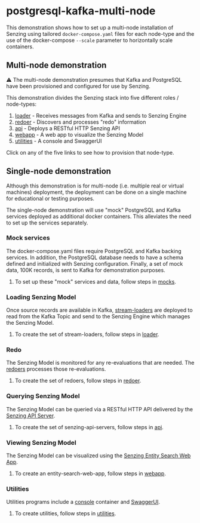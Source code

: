 # postgresql-kafka-multi-node

This demonstration shows how to set up a multi-node
installation of Senzing using tailored `docker-compose.yaml` files
for each node-type
and the use of the docker-compose `--scale` parameter
to horizontally scale containers.

## Multi-node demonstration

:warning: The multi-node demonstration presumes that Kafka and PostgreSQL
have been provisioned and configured for use by Senzing.

This demonstration divides the Senzing stack into five
different roles / node-types:

1. [loader](loader/) - Receives messages from Kafka and sends to Senzing Engine
1. [redoer](redoer/) - Discovers and processes "redo" information
1. [api](api/) - Deploys a RESTful HTTP Senzing API
1. [webapp](webapp/) - A web app to visualize the Senzing Model
1. [utilities](utilities/) - A console and SwaggerUI

Click on any of the five links to see how to provision that node-type.

## Single-node demonstration

Although this demonstration is for multi-node (i.e. multiple real or virtual machines) deployment,
the deployment can be done on a single machine for educational or testing purposes.

The single-node demonstration will use "mock" PostgreSQL and Kafka services
deployed as additional docker containers.
This alleviates the need to set up the services separately.

### Mock services

The docker-compose.yaml files require PostgreSQL and Kafka backing services.
In addition, the PostgreSQL database needs to have a schema defined
and initialized with Senzing configuration.
Finally, a set of mock data, 100K records, is sent to Kafka for demonstration purposes.

1. To set up these "mock" services and data, follow steps in [mocks](mocks/).

### Loading Senzing Model

Once source records are available in Kafka,
[stream-loaders](https://github.com/Senzing/stream-loader)
are deployed to read from the Kafka Topic and send
to the Senzing Engine which manages the Senzing Model.

1. To create the set of stream-loaders, follow steps in [loader](loader/).

### Redo

The Senzing Model is monitored for any re-evaluations that are needed.
The [redoers](https://github.com/Senzing/redoer)
processes those re-evaluations.

1. To create the set of redoers, follow steps in [redoer](redoer/).

### Querying Senzing Model

The Senzing Model can be queried via a RESTful HTTP API
delivered by the
[Senzing API Server](https://github.com/Senzing/senzing-api-server).

1. To create the set of senzing-api-servers, follow steps in [api](api/).

### Viewing Senzing Model

The Senzing Model can be visualized using the
[Senzing Entity Search Web App](https://github.com/Senzing/entity-search-web-app).

1. To create an entity-search-web-app, follow steps in [webapp](webapp/).

### Utilities

Utilities programs include a
[console](https://github.com/Senzing/docker-senzing-console) container
and
[SwaggerUI](https://www.github.com/swagger-api/swagger-ui).

1. To create utilities, follow steps in [utilities](utilities/).
